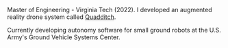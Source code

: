 Master of Engineering - Virginia Tech (2022). I developed an augmented reality drone system called  [Quadditch](https://github.com/Quadditch/quadditch-overview "Quadditch").

Currently developing autonomy software for small ground robots at the U.S. Army's Ground Vehicle Systems Center.
